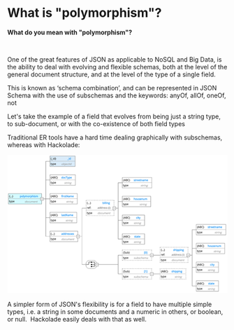 # What is "polymorphism"?

**What do you mean with "polymorphism"?**

&nbsp;

One of the great features of JSON as applicable to NoSQL and Big Data, is the ability to deal with evolving and flexible schemas, both at the level of the general document structure, and at the level of the type of a single field.

This is known as ‘schema combination’, and can be represented in JSON Schema with the use of subschemas and the keywords: anyOf, allOf, oneOf, not

Let's take the example of a field that evolves from being just a string type, to sub-document, or with the co-existence of both field types

Traditional ER tools have a hard time dealing graphically with subschemas, whereas with Hackolade:

![Image](<lib/Polymorphism.png>)

A simpler form of JSON's flexibility is for a field to have multiple simple types, i.e. a string in some documents and a numeric in others, or boolean, or null.  Hackolade easily deals with that as well.
